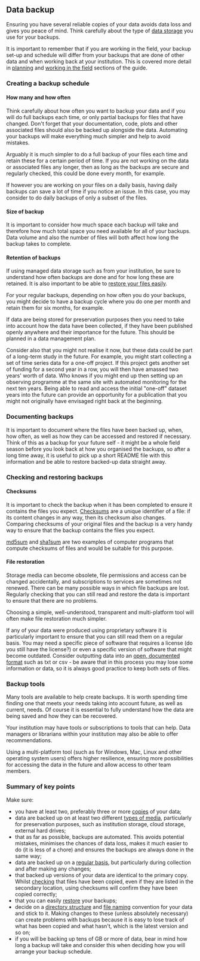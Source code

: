 
## Data backup

Ensuring you have several reliable copies of your data avoids data loss and gives you peace of mind. Think carefully about the type of [data storage](#storing-data) you use for your backups.

It is important to remember that if you are working in the field, your backup set-up and schedule will differ from your backups that are done of other data and when working back at your institution. This is covered more detail in [planning](#before-you-go) and [working in the field](#in-the-field) sections of the guide.

### Creating a backup schedule

#### How many and how often

Think carefully about how often you want to backup your data and if you will do full backups each time, or only partial backups for files that have changed. Don't forget that your documentation, code, plots and other associated files should also be backed up alongside the data. Automating your backups will make everything much simpler and help to avoid mistakes.

Arguably it is much simpler to do a full backup of your files each time and retain these for a certain period of time. If you are not working on the data or associated files any longer, then as long as the backups are secure and regularly checked, this could be done every month, for example. 

If however you are working on your files on a daily basis, having daily backups can save a lot of time if you notice an issue. In this case, you may consider to do daily backups of only a subset of the files. 
 
#### Size of backup

It is important to consider how much space each backup will take and therefore how much total space you need available for all of your backups. Data volume and also the number of files will both affect how long the backup takes to complete.

#### Retention of backups

If using managed data storage such as from your institution, be sure to understand how often backups are done and for how long these are retained. It is also important to be able to [restore your files easily](#file-restoration).

For your regular backups, depending on how often you do your backups, you might decide to have a backup cycle where you do one per month and retain them for six months, for example.  

If data are being stored for preservation purposes then you need to take into account how the data have been collected, if they have been published openly anywhere and their importance for the future. This should be planned in a data management plan.

Consider also that you might not realise it now, but these data could be part of a long-term study in the future. For example, you might start collecting a set of time series data for a one-off project. If this project gets another set of funding for a second year in a row, you will then have amassed two years' worth of data. Who knows if you might end up then setting up an observing programme at the same site with automated monitoring for the next ten years. Being able to read and access the initial "one-off" dataset years into the future can provide an opportunity for a publication that you might not originally have envisaged right back at the beginning.  

### Documenting backups

It is important to document where the files have been backed up, when, how often, as well as how they can be accessed and restored if necessary. Think of this as a backup for your future self - it might be a whole field season before you look back at how you organised the backups, so after a long time away, it is useful to pick up a short README file with this information and be able to restore backed-up data straight away.

### Checking and restoring backups

#### Checksums

It is important to check the backup when it has been completed to ensure it contains the files you expect. [Checksums](https://en.wikipedia.org/wiki/Checksum) are a unique identifier of a file: if its content changes in any way, then its checksum also changes. Comparing checksums of your original files and the backup is a very handy way to ensure that the backup contains the files you expect. 

[md5sum](https://en.wikipedia.org/wiki/Md5sum) and [sha1sum](https://en.wikipedia.org/wiki/Sha1sum) are two examples of computer programs that compute checksums of files and would be suitable for this purpose.  

#### File restoration

Storage media can become obsolete, file permissions and access can be changed accidentally, and subscriptions to services are sometimes not renewed. There can be many possible ways in which file backups are lost. Regularly checking that you can still read and restore the data is important to ensure that there are no problems.

Choosing a simple, well-understood, transparent and multi-platform tool will often make file restoration much simpler.

If any of your data were produced using proprietary software it is particularly important to ensure that you can still read them on a regular basis. You may need a specific piece of software that requires a license (do you still have the license?) or even a specific version of software that might become outdated. Consider outputting data into an [open, documented format](#data-file-formats) such as txt or csv - be aware that in this process you may lose some information or data, so it is always good practice to keep both sets of files. 

### Backup tools

Many tools are available to help create backups. It is worth spending time finding one that meets your needs taking into account future, as well as current, needs. Of course it is essential to fully understand how the data are being saved and how they can be recovered.  

Your institution may have tools or subscriptions to tools that can help. Data managers or librarians within your institution may also be able to offer recommendations. 

Using a multi-platform tool (such as for Windows, Mac, Linux and other operating system users) offers higher resilience, ensuring more possibilities for accessing the data in the future and allow access to other team members. 

### Summary of key points

Make sure:

* you have at least two, preferably three or more [copies](#how-many-and-how-often) of your data;
* data are backed up on at least two different [types of media](#storing-data), particularly for preservation purposes, such as institution storage, cloud storage, external hard drives;
* that as far as possible, backups are automated. This avoids potential mistakes, minimises the chances of data loss, makes it much easier to do (it is less of a chore) and ensures the backups are always done in the same way;
* data are backed up on a [regular basis](#how-many-and-how-often), but particularly during collection and after making any changes;
* that backed up versions of your data are identical to the primary copy. Whilst [checking](#checking-and-restoring-backups) that files have been copied, even if they are listed in the secondary location, using checksums will confirm they have been copied correctly;
* that you can easily [restore](#checking-and-restoring-backups) your backups;
* decide on a [directory structure](#storing-data) and [file naming](#file-naming) convention for your data and stick to it. Making changes to these (unless absolutely necessary) can create problems with backups because it is easy to lose track of what has been copied and what hasn't, which is the latest version and so on;
* if you will be backing up tens of GB or more of data, bear in mind how long a backup will take and consider this when deciding how you will arrange your backup schedule.